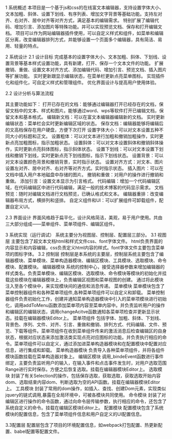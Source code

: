 ﻿1 系统概述
  本项目是一个基于js和css的在线富文本编辑器，支持设置字体大小、文本加粗、斜体、设置下划线、有序列表、增加文字背景等基础功能。支持左对齐、右对齐、居中对齐等对齐方式，满足基本的编辑需求。
  特别扩展了编辑代码、增加引言、添加图片等特殊功能。并可以实现预览文档、保存和打开编辑文档。
  项目可以作为网站编辑器插件使用，可以自定义样式和组件，如菜单和编辑区分离，改变编辑器排列方式，并能够设置一个页面多个编辑器，具有简洁、易用、轻量的特点。
 
2 系统设计
2.1 设计目标
完成基本的设置字体大小、文本加粗、斜体、下划线、设置背景等基本样式设置功能，具有新建，打开、保存一个文本文件的功能。
   扩展撤销、重做、设置文本对齐方式、添加编辑代码、增加引言、预览文档、插入图片等扩展功能。
   实时更新跟显示编辑状态，在菜单栏更新点亮菜单图标。
   实现插件化和组件化，可自定义样式和管理组件。
   优化界面设计与提高用户使用体验。
 
2.2 设计分析与算法流程
 
 
其主要功能如下：
打开已存在的文档：能够通过编辑器打开已经存在的文档，保留文档中的文本、样式和图片。能够通过word、wps等软件打开已编辑文档，保留文本和基本格式。
编辑新文档：可以在富文本编辑器编辑新的文档。
    实时更新编辑状态：菜单栏会实时更新编辑区域的状态。
   保存文档：编辑器能够将编辑后的文高档保存在用户硬盘，方便下次打开
设置字体大小：可以对文本设置五种不同大小的标题和正文。
设置粗体：可以对文本进行加粗和撤销加粗操作，实时更新点亮加粗图标，指示加粗状态。
   设置斜体：可以对文本设置斜体和撤销斜体操作，实时更新点亮斜体图标，指示斜体状态。
   设置下划线：可以对文本设置下划线和撤销下划线，实时更新点亮下划线图标，指示下划线状态。
   设置背景：可以对文本设置颜色背景和撤销背景，实时指示状态。
   设置对齐方式：对文本、图片设置左对齐、居中对齐、右对齐等对齐方式。实时指示状态。
插入图片：可以在文档中插入用户本地磁盘中存储的图片。
   撤销和重做：对用户的操作进行撤销和重做。
   添加引言：设置文本显示为引言格式。
   代码编辑：增加一个代码编辑区域，在代码编辑区中进行代码编辑，满足一般的技术博客的代码显示需求。
   文档预览：随时对编辑文档进行文档预览，已确认格式和文本。
   编辑器重排：改变编辑器布局方式，横排列和竖排。
   自定义组件和UI：可以扩展组件可卸载组件，配置自定义UI。
 
 
2.3 界面设计
界面风格趋于扁平化，设计风格简洁，美观，易于用户使用。共由三大部分组成——菜单组件、菜单项组件、编辑区组件。
 
3 系统实现（运行调试）
系统主要分为视图层、控制层、配置层三部分。
3.1 视图层
  主要包含了超文本文档html和样式文件css、font字体文件。
  html负责界面的内容显示和内容编辑，css负责定义html内容的样式。font字体文件主要包含菜单项的图标字体。
3.2 控制层
  控制层是本系统的主要层，控制层系统主要包含了编辑器模块、菜单模块、菜单构造器模块、编辑区模块、工具模块、选取模块、命令模块、配置模块。
编辑器模块
  系统的控制中心，接受选择器参数来增加编辑器的样式类名。负责菜单模块、编辑区模块、选取模块、命令模块等模块的初始化并挂载这些模块在编辑器模块上，负责编辑区视图和菜单视图的创建。
  通过将此模块注入至各个模块中，来实现模块间的通信和消息传递。
菜单模块
  菜单模块包含了菜单控制器组件和各种菜单项组件,各种菜单项组件可以自定义和卸载。
  菜单控制器组件负责初始化工作，创建并通知菜单构造器模块中引入的菜单项模块进行初始化，调用addToMenu函数添加菜单项内容至菜单内容中。并负责监听用户的操作和编辑区的编辑状态，调用changeAcitve函数通知各菜单项检查并更新显示状态。挂载在编辑器模块Editor上。
菜单项组件
  包括字体、加粗、斜体、下划线、背景色、序列、文件、对齐、引言、重做和撤销、排列方式、代码编辑、文件、预览、下载等组件。菜单项组件在收到菜单组件传来的激活消息后检查编辑区的自身状态，根据对应状态来添加激活类实现点亮对应图标的功能。并负责执行相应的命令。菜单项组件可以自定义，通过添加进菜单构造器模块和在配置模块中配置对应信息，进行集成和卸载。
菜单构造器模块
  负责导入各种菜单项组件，并将各组件模块函数挂载在菜单构造器对象上。
编辑区模块
  调用_bindeEvent函数进行事件绑定，主要负责监听用户的输入，在输入事件和点击事件发生时，对用户选取范围Range进行实时保存。方便之后恢复选取。挂载在编辑器模块Editor上。
选取模块
  封装了有关Selection的操作，包括保存选取，获取选取，获取选取开始内容dom、选取结束内容dom、判断选取为空的API函数。挂载在编辑器模块Editor上。
工具模块
  封装了常用的dom操作，如插入、查找、创建Dom元素，实现类似jquery的链式调用,暴露在全局环境中，可被各模块共同使用。
命令模块
  封装了对编辑区进行操作的命令函数，通过向命令层传输参数，执行相应的命令，还包含了系统自定义的命令。挂载在编辑区模块Editor上。
配置模块
  配置模块包含了系统模块的配置信息，包含了菜单项组件信息和用户自定义的UI配置信息。
 
3.3配置层
  配置层包含了项目的环境配置信息，如webpack打包配置、热更新配置、babel配置等配置文件。
 
